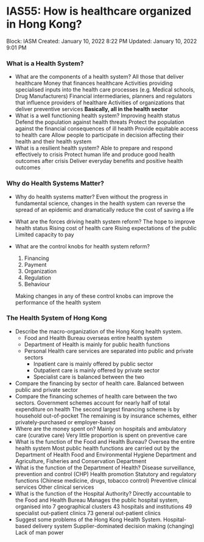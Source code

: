 # IAS55: How is healthcare organized in Hong Kong?

Block: IASM
Created: January 10, 2022 8:22 PM
Updated: January 10, 2022 9:01 PM

### What is a Health System?
- What are the components of a health system?
    All those that deliver healthcare
    Money that finances healthcare
    Activities providing specialised inputs into the health care processes (e.g. Medical schools, Drug Manufacturers)
    Financial intermediaries, planners and regulators that influence providers of healthare
    Activities of organizations that deliver preventive services
    **Basically, all in the health sector**
- What is a well functioning health system?
    Improving health status
    Defend the population against health threats
    Protect the population against the financial consequences of ill health
    Provide equitable access to health care
    Allow people to participate in decision affecting their health and their health system
- What is a resilient health system?
    Able to prepare and respond effectively to crisis
    Protect human life and produce good health outcomes after crisis
    Deliver everyday benefits and positive health outcomes

### Why do Health Systems Matter?
- Why do health systems matter?
    Even without the progress in fundamental science, changes in the health system can reverse the spread of an epidemic and dramatically reduce the cost of saving a life
- What are the forces driving health system reform?
    The hope to improve health status
    Rising cost of health care
    Rising expectations of the public
    Limited capacity to pay
- What are the control knobs for health system reform?
    1. Financing
    2. Payment
    3. Organization
    4. Regulation
    5. Behaviour
    
    Making changes in any of these control knobs can improve the performance of the health system

### The Health System of Hong Kong
- Describe the macro-organization of the Hong Kong health system.
    - Food and Health Bureau overseas entire health system
    - Department of Health is mainly for public health functions
    - Personal Health care services are separated into public and private sectors
	    - Inpatient care is mainly offered by public sector
	    - Outpatient care is mainly offered by private sector
	    - Specialist care is balanced between the two
- Compare the financing by sector of health care.
    Balanced between public and private sector
- Compare the financing schemes of health care between the two sectors.
    Government schemes account for nearly half of total expenditure on health
    The second largest financing scheme is by household out-of-pocket
    The remaining is by insurance schemes, either privately-purchased or employer-based
- Where are the money spent on?
    Mainly on hospitals and ambulatory care (curative care)
    Very little proportion is spent on preventive care
- What is the function of the Food and Health Bureau?
    Oversea the entire health system
    Most public health functions are carried out by the Department of Health
    Food and Environmental Hygiene Department and Agriculture, Fisheries and Conservation Department
- What is the function of the Department of Health?
    Disease surveillance, prevention and control (CHP)
    Health promotion
    Statutory and regulatory functions (Chinese medicine, drugs, tobacco control)
    Preventive clinical services
    Other clinical services
- What is the function of the Hospital Authority?
    Directly accountable to the Food and Health Bureau
    Manages the public hospital system, organised into 7 geographical clusters
    43 hospitals and institutions
    49 specialist out-patient clinics
    73 general out-patient clinics
- Suggest some problems of the Hong Kong Health System.
    Hospital-based delivery system
    Supplier-dominated decision making (changing)
    Lack of man power